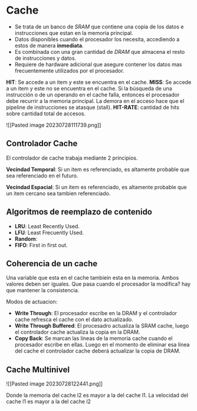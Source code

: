# Cache
- Se trata de un banco de _SRAM_ que contiene una copia de los datos e instrucciones que estan en la memoria principal.
- Datos disponibles cuando el procesador los necesita, accediendo a estos de manera **inmediata**.
- Es combinada con una gran cantidad de _DRAM_ que almacena el resto de instrucciones y datos.
- Requiere de hardware adicional que asegure contener los datos mas frecuentemente utilizados por el procesador.

**HIT**: Se accede a un item y este se encuentra en el cache.
**MISS**: Se accede a un item y este no se encuentra en el cache. Si la búsqueda de una instrucción o de un operando en el cache falla, entonces el procesador debe recurrir a la memoria principal. La demora en el acceso hace que el pipeline de instrucciones se atasque (stall).
**HIT-RATE**: cantidad de hits sobre cantidad total de accesos.

![[Pasted image 20230728111739.png]]
 


## Controlador Cache

El controlador de cache trabaja mediante 2 principios.

**Vecindad Temporal**: Si un item es referenciado, es altamente probable que sea referenciado en el futuro.

**Vecindad Espacial**: Si un item es referenciado, es altamente probable que un item cercano sea tambien referenciado.

## Algoritmos de reemplazo de contenido
- **LRU**: Least Recently Used.  
- **LFU**: Least Frecuently Used.  
- **Random**:   
- **FIFO**: First in first out.  

## Coherencia de un cache
Una variable que esta en el cache tambiein esta en la memoria. Ambos valores deben ser iguales. Que pasa cuando el procesador la modifica? hay que mantener la consistencia.

Modos de actuacion:
- **Write Through**: El procesador escribe en la DRAM y el controlador cache refresca el cache con el dato actualizado.
- **Write Through Buffered**: El procesadro actualiza la SRAM cache, luego el controlador cache actualiza la copia en la DRAM.
- **Copy Back**: Se marcan las líneas de la memoria cache cuando el procesador escribe en ellas. Luego en el momento de eliminar esa línea del cache el controlador cache deberá actualizar la copia de DRAM.

## Cache Multinivel
![[Pasted image 20230728122441.png]]

Donde la memoria del cache l2 es mayor a la del cache l1.
La velocidad del cache l1 es mayor a la del cache l2





